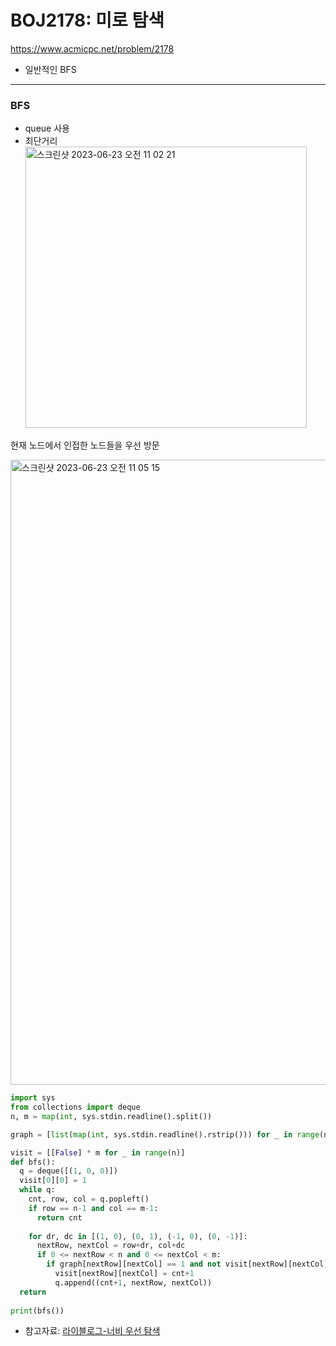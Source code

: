 # BOJ2178: 미로 탐색

<https://www.acmicpc.net/problem/2178>

- 일반적인 BFS

---

### BFS

- queue 사용
- 최단거리
  <img width="450" alt="스크린샷 2023-06-23 오전 11 02 21" src="https://github.com/kimchanho97/algorithm/assets/104095041/6f4744a7-ba0c-411b-b660-91274647fcbd">

현재 노드에서 인접한 노드들을 우선 방문

<img width="1000" alt="스크린샷 2023-06-23 오전 11 05 15" src="https://github.com/kimchanho97/algorithm/assets/104095041/bce017e7-780a-47fa-a917-cbffcd2a9b3a">

<br/>

```python
import sys
from collections import deque
n, m = map(int, sys.stdin.readline().split())

graph = [list(map(int, sys.stdin.readline().rstrip())) for _ in range(n)]

visit = [[False] * m for _ in range(n)]
def bfs():
  q = deque([(1, 0, 0)])
  visit[0][0] = 1
  while q:
    cnt, row, col = q.popleft()
    if row == n-1 and col == m-1:
      return cnt
      
    for dr, dc in [(1, 0), (0, 1), (-1, 0), (0, -1)]:
      nextRow, nextCol = row+dr, col+dc
      if 0 <= nextRow < n and 0 <= nextCol < m:
        if graph[nextRow][nextCol] == 1 and not visit[nextRow][nextCol]:
          visit[nextRow][nextCol] = cnt+1
          q.append((cnt+1, nextRow, nextCol))
  return 
    
print(bfs())
```

- 참고자료: [라이블로그-너비 우선 탐색](https://m.blog.naver.com/kks227/220785747864)
